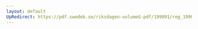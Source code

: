 ```yaml
---
layout: default
UpRedirect: https://pdf.swedeb.se/riksdagen-volumeG-pdf/199091/reg_199091/reg_199091_1038.pdf
---
```

